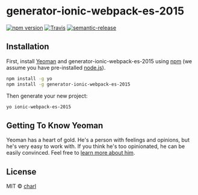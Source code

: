 # generator-ionic-webpack-es-2015
[![npm version](https://badge.fury.io/js/generator-ionic-webpack.svg)](https://badge.fury.io/js/generator-ionic-webpack)
[![Travis](https://img.shields.io/travis/Charl---/generator-ionic-webpack.svg)]()
[![semantic-release](https://img.shields.io/badge/%20%20%F0%9F%93%A6%F0%9F%9A%80-semantic--release-e10079.svg)](https://github.com/semantic-release/semantic-release)


## Installation

First, install [Yeoman](http://yeoman.io) and generator-ionic-webpack-es-2015 using [npm](https://www.npmjs.com/) (we assume you have pre-installed [node.js](https://nodejs.org/)).

```bash
npm install -g yo
npm install -g generator-ionic-webpack-es-2015
```

Then generate your new project:

```bash
yo ionic-webpack-es-2015
```

## Getting To Know Yeoman

Yeoman has a heart of gold. He&#39;s a person with feelings and opinions, but he&#39;s very easy to work with. If you think he&#39;s too opinionated, he can be easily convinced. Feel free to [learn more about him](http://yeoman.io/).

## License

MIT © [charl]()


[npm-image]: https://badge.fury.io/js/generator-ionic-webpack-es-2015.svg
[npm-url]: https://npmjs.org/package/generator-ionic-webpack-es-2015
[travis-image]: https://travis-ci.org/Charl---/generator-ionic-webpack-es-2015.svg?branch=master
[travis-url]: https://travis-ci.org/Charl---/generator-ionic-webpack-es-2015
[daviddm-image]: https://david-dm.org/Charl---/generator-ionic-webpack-es-2015.svg?theme=shields.io
[daviddm-url]: https://david-dm.org/Charl---/generator-ionic-webpack-es-2015
[coveralls-image]: https://coveralls.io/repos/Charl---/generator-ionic-webpack-es-2015/badge.svg
[coveralls-url]: https://coveralls.io/r/Charl---/generator-ionic-webpack-es-2015
